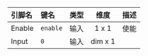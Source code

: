 <!--
DO NOT EDIT THIS FILE DIRECTLY.
This file is generated by tools/comp-docs.js.
All changes will be overwritten by regeneration.
-->

<slot class="model-pins">

| 引脚名 | 键名 | 类型 | 维度 | 描述 |
|:------ |:---- |:----:|:----:|:---- |
| Enable | `enable` | 输入 | 1 x 1 | 使能 |
| Input | `0` | 输入 | dim x 1 |  |

</slot>
